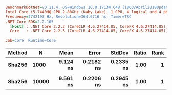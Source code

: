 ``` ini

BenchmarkDotNet=v0.11.4, OS=Windows 10.0.17134.648 (1803/April2018Update/Redstone4)
Intel Core i5-7440HQ CPU 2.80GHz (Kaby Lake), 1 CPU, 4 logical and 4 physical cores
Frequency=2742193 Hz, Resolution=364.6716 ns, Timer=TSC
.NET Core SDK=2.2.105
  [Host] : .NET Core 2.2.3 (CoreCLR 4.6.27414.05, CoreFX 4.6.27414.05), 64bit RyuJIT
  Core   : .NET Core 2.2.3 (CoreCLR 4.6.27414.05, CoreFX 4.6.27414.05), 64bit RyuJIT

Job=Core  Runtime=Core  

```
| Method |     N |     Mean |     Error |    StdDev | Ratio | Rank |
|------- |------ |---------:|----------:|----------:|------:|-----:|
| **Sha256** |  **1000** | **9.124 ns** | **0.2182 ns** | **0.2335 ns** |  **1.00** |    **1** |
|        |       |          |           |           |       |      |
| **Sha256** | **10000** | **9.561 ns** | **0.2206 ns** | **0.2945 ns** |  **1.00** |    **1** |
